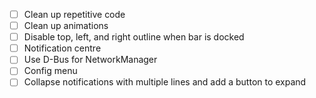 - [ ] Clean up repetitive code
- [ ] Clean up animations
- [ ] Disable top, left, and right outline when bar is docked
- [ ] Notification centre
- [ ] Use D-Bus for NetworkManager
- [ ] Config menu
- [ ] Collapse notifications with multiple lines and add a button to expand
